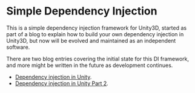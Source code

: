 # Simple Dependency Injection

This is a simple dependency injection framework for Unity3D, started as part of a blog to explain how to build your own dependency injection in Unity3D, but now will be evolved and maintained as an independent software.

There are two blog entries covering the initial state for this DI framework, and more might be written in the future as development continues.

* [Dependency injection in Unity](http://moderncsharpinunity.github.io/post/dependency-injection-on-unity/).
* [Dependency injection in Unity Part 2](http://moderncsharpinunity.github.io/post/dependency-injection-on-unity-part2/).
